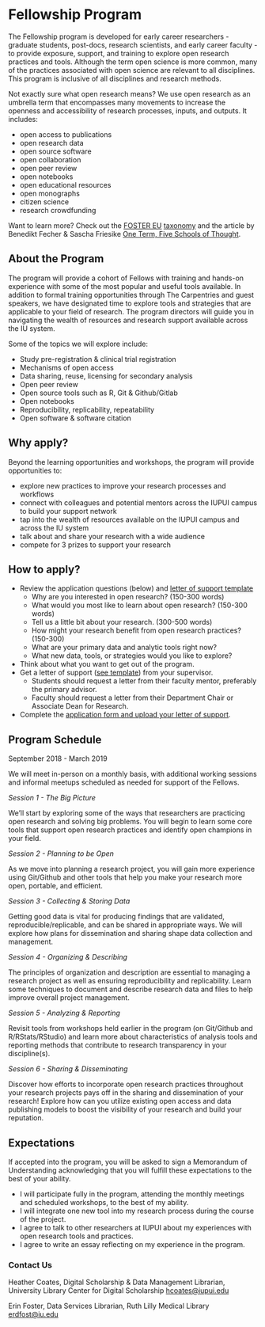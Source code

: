 # Fellowship Program
The Fellowship program is developed for early career researchers - graduate students, post-docs, research scientists, and early career faculty - to provide exposure, support, and training to explore open research practices and tools. Although the term open science is more common, many of the practices associated with open science are relevant to all disciplines. This program is inclusive of all disciplines and research methods.

Not exactly sure what open research means? We use open research as an umbrella term that encompasses many movements to increase the openness and accessibility of research processes, inputs, and outputs. It includes:
- open access to publications
- open research data
- open source software
- open collaboration
- open peer review
- open notebooks
- open educational resources
- open monographs
- citizen science
- research crowdfunding

Want to learn more? Check out the [FOSTER EU](https://www.fosteropenscience.eu/) [taxonomy](https://www.fosteropenscience.eu/resources) and the article by Benedikt Fecher & Sascha Friesike [One Term, Five Schools of Thought](http://book.openingscience.org.s3-website-eu-west-1.amazonaws.com/basics_background/open_science_one_term_five_schools_of_thought.html).

## About the Program
The program will provide a cohort of Fellows with training and hands-on experience with some of the most popular and useful tools available. In addition to formal training opportunities through The Carpentries and guest speakers, we have designated time to explore tools and strategies that are applicable to your field of research. The program directors will guide you in navigating the wealth of resources and research support available across the IU system.

Some of the topics we will explore include:
- Study pre-registration & clinical trial registration
- Mechanisms of open access
- Data sharing, reuse, licensing for secondary analysis
- Open peer review
- Open source tools such as R, Git & Github/Gitlab
- Open notebooks
- Reproducibility, replicability, repeatability
- Open software & software citation

## Why apply?
Beyond the learning opportunities and workshops, the program will provide opportunities to:
- explore new practices to improve your research processes and workflows 
- connect with colleagues and potential mentors across the IUPUI campus to build your support network
- tap into the wealth of resources available on the IUPUI campus and across the IU system
- talk about and share your research with a wide audience
- compete for 3 prizes to support your research

## How to apply?
* Review the application questions (below) and [letter of support template](https://coateshl.github.io/nextgenresearcher-2018/templates/supportLtr.html) 
  * Why are you interested in open research? (150-300 words)
  * What would you most like to learn about open research? (150-300 words)
  * Tell us a little bit about your research. (300-500 words)
  * How might your research benefit from open research practices? (150-300)
  * What are your primary data and analytic tools right now?
  * What new data, tools, or strategies would you like to explore?
* Think about what you want to get out of the program.
* Get a letter of support ([see template](https://coateshl.github.io/nextgenresearcher-2018/templates/supportLtr.html)) from your supervisor.
  * Students should request a letter from their faculty mentor, preferably the primary advisor.
  * Faculty should request a letter from their Department Chair or Associate Dean for Research.
* Complete the [application form and upload your letter of support](https://redcap.uits.iu.edu/surveys/?s=TKYJKNE9LN).

## Program Schedule
September 2018 - March 2019

We will meet in-person on a monthly basis, with additional working sessions and informal meetups scheduled as needed for support of the Fellows.

*Session 1 - The Big Picture* 

We’ll start by exploring some of the ways that researchers are practicing open research and solving big problems. You will begin to learn some core tools that support open research practices and identify open champions in your field.

*Session 2 - Planning to be Open* 

As we move into planning a research project, you will gain more experience using Git/Github and other tools that help you make your research more open, portable, and efficient.

*Session 3 - Collecting & Storing Data* 

Getting good data is vital for producing findings that are validated, reproducible/replicable, and can be shared in appropriate ways. We will explore how plans for dissemination and sharing shape data collection and management.

*Session 4 - Organizing & Describing* 

The principles of organization and description are essential to managing a research project as well as ensuring reproducibility and replicability. Learn some techniques to document and describe research data and files to help improve overall project management.

*Session 5 - Analyzing & Reporting* 

Revisit tools from workshops held earlier in the program (on Git/Github and R/RStats/RStudio) and learn more about characteristics of analysis tools and reporting methods that contribute to research transparency in your discipline(s).

*Session 6 - Sharing & Disseminating* 

Discover how efforts to incorporate open research practices throughout your research projects pays off in the sharing and dissemination of your research! Explore how can you utilize existing open access and data publishing models to boost the visibility of your research and build your reputation.

## Expectations
If accepted into the program, you will be asked to sign a Memorandum of Understanding acknowledging that you will fulfill these expectations to the best of your ability.
  * I will participate fully in the program, attending the monthly meetings and scheduled workshops, to the best of my ability.
  * I will integrate one new tool into my research process during the course of the project. 
  * I agree to talk to other researchers at IUPUI about my experiences with open research tools and practices.
  * I agree to write an essay reflecting on my experience in the program. 

### Contact Us
Heather Coates, Digital Scholarship & Data Management Librarian, University Library Center for Digital Scholarship
hcoates@iupui.edu

Erin Foster, Data Services Librarian, Ruth Lilly Medical Library
erdfost@iu.edu

